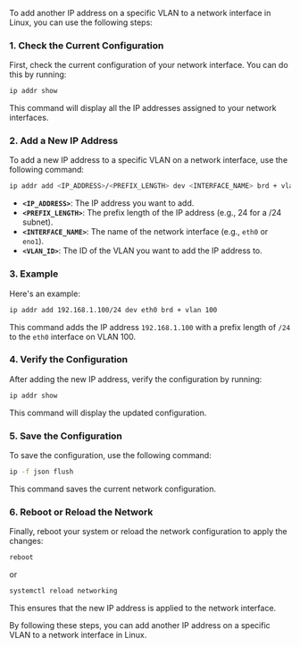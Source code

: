 To add another IP address on a specific VLAN to a network interface in Linux, you can use the following steps:

### 1. **Check the Current Configuration**

First, check the current configuration of your network interface. You can do this by running:

```bash
ip addr show
```

This command will display all the IP addresses assigned to your network interfaces.

### 2. **Add a New IP Address**

To add a new IP address to a specific VLAN on a network interface, use the following command:

```bash
ip addr add <IP_ADDRESS>/<PREFIX_LENGTH> dev <INTERFACE_NAME> brd + vlan <VLAN_ID>
```

- **`<IP_ADDRESS>`**: The IP address you want to add.
- **`<PREFIX_LENGTH>`**: The prefix length of the IP address (e.g., 24 for a /24 subnet).
- **`<INTERFACE_NAME>`**: The name of the network interface (e.g., `eth0` or `eno1`).
- **`<VLAN_ID>`**: The ID of the VLAN you want to add the IP address to.

### 3. **Example**

Here's an example:

```bash
ip addr add 192.168.1.100/24 dev eth0 brd + vlan 100
```

This command adds the IP address `192.168.1.100` with a prefix length of `/24` to the `eth0` interface on VLAN 100.

### 4. **Verify the Configuration**

After adding the new IP address, verify the configuration by running:

```bash
ip addr show
```

This command will display the updated configuration.

### 5. **Save the Configuration**

To save the configuration, use the following command:

```bash
ip -f json flush
```

This command saves the current network configuration.

### 6. **Reboot or Reload the Network**

Finally, reboot your system or reload the network configuration to apply the changes:

```bash
reboot
```

or

```bash
systemctl reload networking
```

This ensures that the new IP address is applied to the network interface.

By following these steps, you can add another IP address on a specific VLAN to a network interface in Linux.